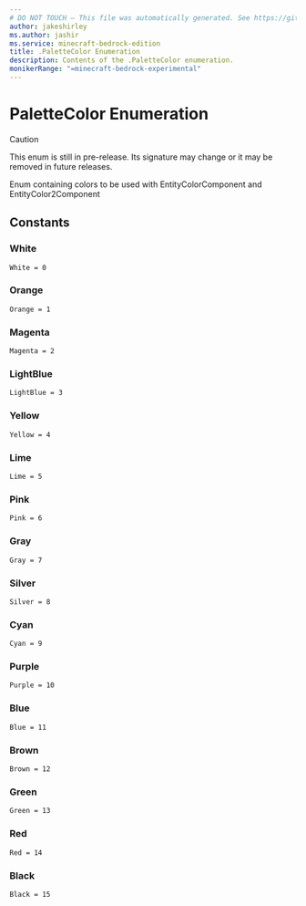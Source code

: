 ```yaml
---
# DO NOT TOUCH — This file was automatically generated. See https://github.com/mojang/minecraftapidocsgenerator to modify descriptions, examples, etc.
author: jakeshirley
ms.author: jashir
ms.service: minecraft-bedrock-edition
title: .PaletteColor Enumeration
description: Contents of the .PaletteColor enumeration.
monikerRange: "=minecraft-bedrock-experimental"
---
```

# PaletteColor Enumeration

> [!CAUTION]
> This enum is still in pre-release.  Its signature may change or it may be removed in future releases.

Enum containing colors to be used with EntityColorComponent and EntityColor2Component

## Constants
### **White**
`White = 0`
### **Orange**
`Orange = 1`
### **Magenta**
`Magenta = 2`
### **LightBlue**
`LightBlue = 3`
### **Yellow**
`Yellow = 4`
### **Lime**
`Lime = 5`
### **Pink**
`Pink = 6`
### **Gray**
`Gray = 7`
### **Silver**
`Silver = 8`
### **Cyan**
`Cyan = 9`
### **Purple**
`Purple = 10`
### **Blue**
`Blue = 11`
### **Brown**
`Brown = 12`
### **Green**
`Green = 13`
### **Red**
`Red = 14`
### **Black**
`Black = 15`
